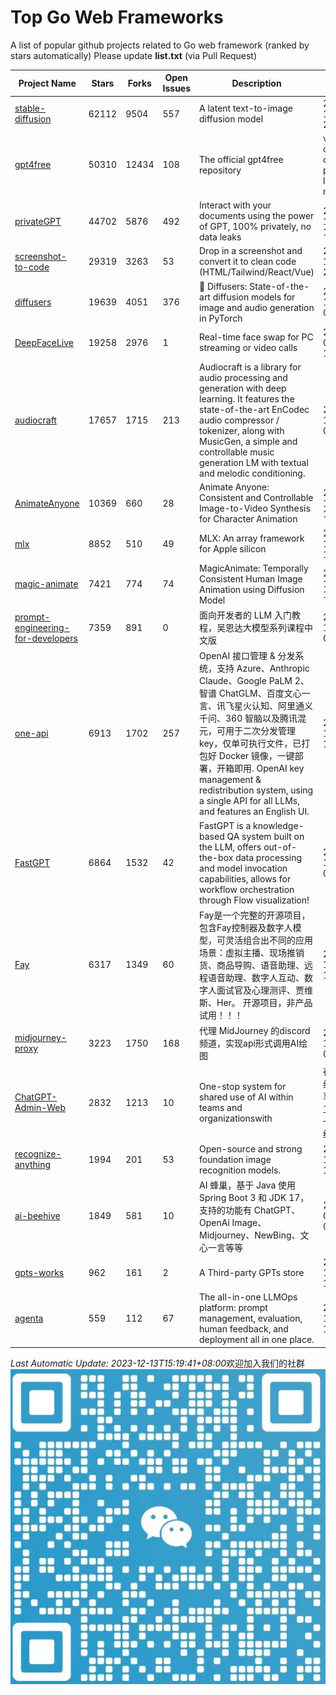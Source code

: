 # Top Go Web Frameworks
A list of popular github projects related to Go web framework (ranked by stars automatically)
Please update **list.txt** (via Pull Request)

| Project Name | Stars | Forks | Open Issues | Description | Last Commit |
| ------------ | ----- | ----- | ----------- | ----------- | ----------- |
| [stable-diffusion](https://github.com/CompVis/stable-diffusion) | 62112 | 9504 | 557 | A latent text-to-image diffusion model | 2022-11-16 20:34:06 |
| [gpt4free](https://github.com/xtekky/gpt4free) | 50310 | 12434 | 108 | The official gpt4free repository | various collection of powerful language models | 2023-12-11 11:47:57 |
| [privateGPT](https://github.com/imartinez/privateGPT) | 44702 | 5876 | 492 | Interact with your documents using the power of GPT, 100% privately, no data leaks | 2023-12-12 19:33:34 |
| [screenshot-to-code](https://github.com/abi/screenshot-to-code) | 29319 | 3263 | 53 | Drop in a screenshot and convert it to clean code (HTML/Tailwind/React/Vue) | 2023-12-11 23:56:20 |
| [diffusers](https://github.com/huggingface/diffusers) | 19639 | 4051 | 376 | 🤗 Diffusers: State-of-the-art diffusion models for image and audio generation in PyTorch | 2023-12-12 05:33:34 |
| [DeepFaceLive](https://github.com/iperov/DeepFaceLive) | 19258 | 2976 | 1 | Real-time face swap for PC streaming or video calls | 2023-07-28 10:14:10 |
| [audiocraft](https://github.com/facebookresearch/audiocraft) | 17657 | 1715 | 213 | Audiocraft is a library for audio processing and generation with deep learning. It features the state-of-the-art EnCodec audio compressor / tokenizer, along with MusicGen, a simple and controllable music generation LM with textual and melodic conditioning. | 2023-12-12 05:17:08 |
| [AnimateAnyone](https://github.com/HumanAIGC/AnimateAnyone) | 10369 | 660 | 28 | Animate Anyone: Consistent and Controllable Image-to-Video Synthesis for Character Animation | 2023-12-03 14:49:47 |
| [mlx](https://github.com/ml-explore/mlx) | 8852 | 510 | 49 | MLX: An array framework for Apple silicon | 2023-12-12 19:27:49 |
| [magic-animate](https://github.com/magic-research/magic-animate) | 7421 | 774 | 74 | MagicAnimate: Temporally Consistent Human Image Animation using Diffusion Model | 2023-12-11 12:43:43 |
| [prompt-engineering-for-developers](https://github.com/datawhalechina/prompt-engineering-for-developers) | 7359 | 891 | 0 | 面向开发者的 LLM 入门教程，吴恩达大模型系列课程中文版 | 2023-12-02 03:15:53 |
| [one-api](https://github.com/songquanpeng/one-api) | 6913 | 1702 | 257 | OpenAI 接口管理 & 分发系统，支持 Azure、Anthropic Claude、Google PaLM 2、智谱 ChatGLM、百度文心一言、讯飞星火认知、阿里通义千问、360 智脑以及腾讯混元，可用于二次分发管理 key，仅单可执行文件，已打包好 Docker 镜像，一键部署，开箱即用. OpenAI key management & redistribution system, using a single API for all LLMs, and features an English UI. | 2023-12-10 12:44:37 |
| [FastGPT](https://github.com/labring/FastGPT) | 6864 | 1532 | 42 | FastGPT is a knowledge-based QA system built on the LLM, offers out-of-the-box data processing and model invocation capabilities, allows for workflow orchestration through Flow visualization! | 2023-12-13 03:46:55 |
| [Fay](https://github.com/TheRamU/Fay) | 6317 | 1349 | 60 | Fay是一个完整的开源项目，包含Fay控制器及数字人模型，可灵活组合出不同的应用场景：虚拟主播、现场推销货、商品导购、语音助理、远程语音助理、数字人互动、数字人面试官及心理测评、贾维斯、Her。 开源项目，非产品试用！！！ | 2023-12-12 10:23:43 |
| [midjourney-proxy](https://github.com/novicezk/midjourney-proxy) | 3223 | 1750 | 168 | 代理 MidJourney 的discord频道，实现api形式调用AI绘图 | 2023-11-15 07:12:40 |
| [ChatGPT-Admin-Web](https://github.com/AprilNEA/ChatGPT-Admin-Web) | 2832 | 1213 | 10 | One-stop system for shared use of AI within teams and organizationswith | 在团队和组织内共享使用人工智能的一站式系统 | 2023-12-12 15:57:04 |
| [recognize-anything](https://github.com/xinyu1205/recognize-anything) | 1994 | 201 | 53 | Open-source and strong foundation image recognition models. | 2023-12-08 12:32:57 |
| [ai-beehive](https://github.com/hncboy/ai-beehive) | 1849 | 581 | 10 | AI 蜂巢，基于 Java 使用 Spring Boot 3 和 JDK 17，支持的功能有 ChatGPT、OpenAi Image、Midjourney、NewBing、文心一言等等 | 2023-08-26 08:32:35 |
| [gpts-works](https://github.com/all-in-aigc/gpts-works) | 962 | 161 | 2 | A Third-party GPTs store | 2023-11-23 13:14:23 |
| [agenta](https://github.com/Agenta-AI/agenta) | 559 | 112 | 67 | The all-in-one LLMOps platform: prompt management, evaluation, human feedback, and deployment all in one place. | 2023-12-12 16:05:13 |

*Last Automatic Update: 2023-12-13T15:19:41+08:00*欢迎加入我们的社群 ![](https://raw.githubusercontent.com/mouuii/picture/master/weichat.jpg) 